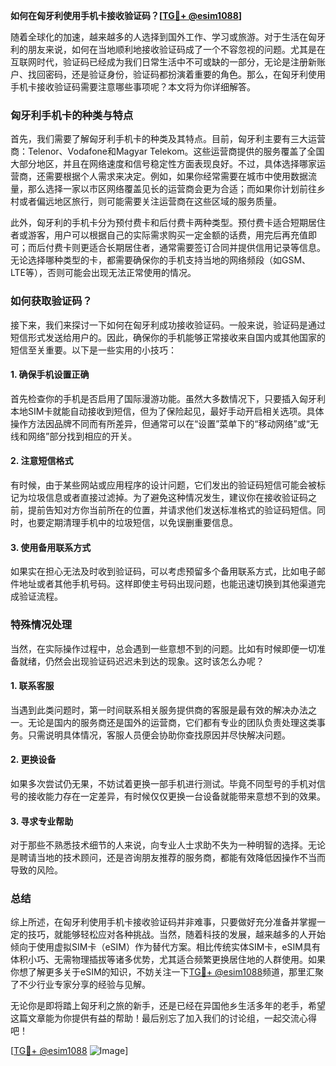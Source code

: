 **如何在匈牙利使用手机卡接收验证码？[[TG💪+ @esim1088](https://t.me/s/esim1088)]**

随着全球化的加速，越来越多的人选择到国外工作、学习或旅游。对于生活在匈牙利的朋友来说，如何在当地顺利地接收验证码成了一个不容忽视的问题。尤其是在互联网时代，验证码已经成为我们日常生活中不可或缺的一部分，无论是注册新账户、找回密码，还是验证身份，验证码都扮演着重要的角色。那么，在匈牙利使用手机卡接收验证码需要注意哪些事项呢？本文将为你详细解答。

### 匈牙利手机卡的种类与特点

首先，我们需要了解匈牙利手机卡的种类及其特点。目前，匈牙利主要有三大运营商：Telenor、Vodafone和Magyar Telekom。这些运营商提供的服务覆盖了全国大部分地区，并且在网络速度和信号稳定性方面表现良好。不过，具体选择哪家运营商，还需要根据个人需求来决定。例如，如果你经常需要在城市中使用数据流量，那么选择一家以市区网络覆盖见长的运营商会更为合适；而如果你计划前往乡村或者偏远地区旅行，则可能需要关注运营商在这些区域的服务质量。

此外，匈牙利的手机卡分为预付费卡和后付费卡两种类型。预付费卡适合短期居住者或游客，用户可以根据自己的实际需求购买一定金额的话费，用完后再充值即可；而后付费卡则更适合长期居住者，通常需要签订合同并提供信用记录等信息。无论选择哪种类型的卡，都需要确保你的手机支持当地的网络频段（如GSM、LTE等），否则可能会出现无法正常使用的情况。

### 如何获取验证码？

接下来，我们来探讨一下如何在匈牙利成功接收验证码。一般来说，验证码是通过短信形式发送给用户的。因此，确保你的手机能够正常接收来自国内或其他国家的短信至关重要。以下是一些实用的小技巧：

#### 1. 确保手机设置正确
首先检查你的手机是否启用了国际漫游功能。虽然大多数情况下，只要插入匈牙利本地SIM卡就能自动接收到短信，但为了保险起见，最好手动开启相关选项。具体操作方法因品牌不同而有所差异，但通常可以在“设置”菜单下的“移动网络”或“无线和网络”部分找到相应的开关。

#### 2. 注意短信格式
有时候，由于某些网站或应用程序的设计问题，它们发出的验证码短信可能会被标记为垃圾信息或者直接过滤掉。为了避免这种情况发生，建议你在接收验证码之前，提前告知对方你当前所在的位置，并请求他们发送标准格式的验证码短信。同时，也要定期清理手机中的垃圾短信，以免误删重要信息。

#### 3. 使用备用联系方式
如果实在担心无法及时收到验证码，可以考虑预留多个备用联系方式，比如电子邮件地址或者其他手机号码。这样即使主号码出现问题，也能迅速切换到其他渠道完成验证流程。

### 特殊情况处理

当然，在实际操作过程中，总会遇到一些意想不到的问题。比如有时候即便一切准备就绪，仍然会出现验证码迟迟未到达的现象。这时该怎么办呢？

#### 1. 联系客服
当遇到此类问题时，第一时间联系相关服务提供商的客服是最有效的解决办法之一。无论是国内的服务商还是国外的运营商，它们都有专业的团队负责处理这类事务。只需说明具体情况，客服人员便会协助你查找原因并尽快解决问题。

#### 2. 更换设备
如果多次尝试仍无果，不妨试着更换一部手机进行测试。毕竟不同型号的手机对信号的接收能力存在一定差异，有时候仅仅更换一台设备就能带来意想不到的效果。

#### 3. 寻求专业帮助
对于那些不熟悉技术细节的人来说，向专业人士求助不失为一种明智的选择。无论是聘请当地的技术顾问，还是咨询朋友推荐的服务商，都能有效降低因操作不当而导致的风险。

### 总结

综上所述，在匈牙利使用手机卡接收验证码并非难事，只要做好充分准备并掌握一定的技巧，就能够轻松应对各种挑战。当然，随着科技的发展，越来越多的人开始倾向于使用虚拟SIM卡（eSIM）作为替代方案。相比传统实体SIM卡，eSIM具有体积小巧、无需物理插拔等诸多优势，尤其适合频繁更换居住地的人群使用。如果你想了解更多关于eSIM的知识，不妨关注一下[TG💪+ @esim1088](https://t.me/s/esim1088)频道，那里汇聚了不少行业专家分享的经验与见解。

无论你是即将踏上匈牙利之旅的新手，还是已经在异国他乡生活多年的老手，希望这篇文章能为你提供有益的帮助！最后别忘了加入我们的讨论组，一起交流心得吧！

[[TG💪+ @esim1088](https://t.me/s/esim1088) ![Image](https://i.postimg.cc/4NQfJmqS/Snipaste-2025-05-13-00-14-12.png)]